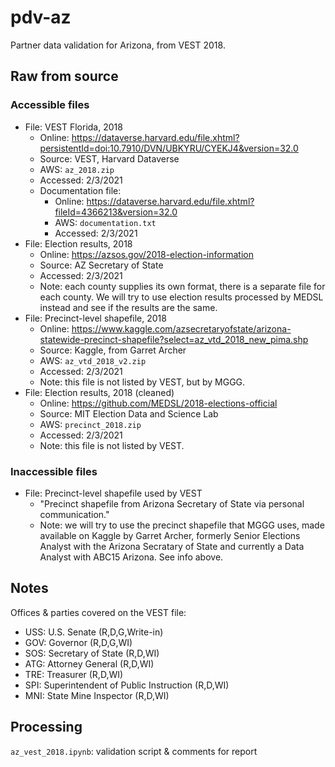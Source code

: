 # pdv-az
Partner data validation for Arizona, from VEST 2018. 

## Raw from source

### Accessible files
- File: VEST Florida, 2018
  - Online: https://dataverse.harvard.edu/file.xhtml?persistentId=doi:10.7910/DVN/UBKYRU/CYEKJ4&version=32.0
  - Source: VEST, Harvard Dataverse
  - AWS: `az_2018.zip`
  - Accessed: 2/3/2021
  - Documentation file: 
    - Online: https://dataverse.harvard.edu/file.xhtml?fileId=4366213&version=32.0
    - AWS: `documentation.txt`
    - Accessed: 2/3/2021
- File: Election results, 2018
  - Online: https://azsos.gov/2018-election-information
  - Source: AZ Secretary of State
  - Accessed: 2/3/2021
  - Note: each county supplies its own format, there is a separate file for each county. We will try to use election results processed by MEDSL instead and see if the results are the same. 
- File: Precinct-level shapefile, 2018
  - Online: https://www.kaggle.com/azsecretaryofstate/arizona-statewide-precinct-shapefile?select=az_vtd_2018_new_pima.shp
  - Source: Kaggle, from Garret Archer
  - AWS: `az_vtd_2018_v2.zip`
  - Accessed: 2/3/2021
  - Note: this file is not listed by VEST, but by MGGG. 
- File: Election results, 2018 (cleaned)
  - Online: https://github.com/MEDSL/2018-elections-official
  - Source: MIT Election Data and Science Lab
  - AWS: `precinct_2018.zip`
  - Accessed: 2/3/2021
  - Note: this file is not listed by VEST. 

### Inaccessible files
- File: Precinct-level shapefile used by VEST
  - "Precinct shapefile from Arizona Secretary of State via personal communication."
  - Note: we will try to use the precinct shapefile that MGGG uses, made available on Kaggle by Garret Archer, formerly Senior Elections Analyst with the Arizona Secratary of State and currently a Data Analyst with ABC15 Arizona. See info above. 

## Notes
Offices & parties covered on the VEST file: 
 - USS: U.S. Senate (R,D,G,Write-in)
 - GOV: Governor (R,D,G,WI)
 - SOS: Secretary of State (R,D,WI)
 - ATG: Attorney General (R,D,WI)
 - TRE: Treasurer (R,D,WI)
 - SPI: Superintendent of Public Instruction (R,D,WI)
 - MNI: State Mine Inspector (R,D,WI)

## Processing

`az_vest_2018.ipynb`: validation script & comments for report
